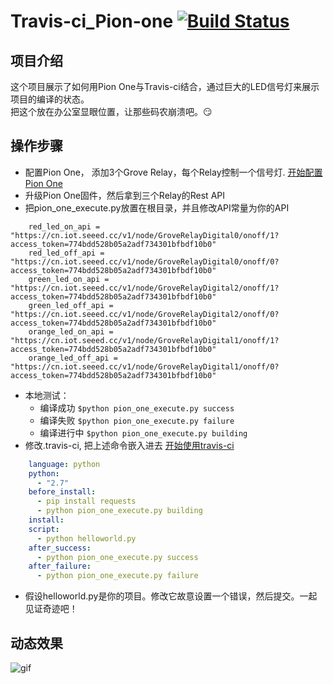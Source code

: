 # Travis-ci_Pion-one [![Build Status](https://travis-ci.org/awong1900/Travis-ci_Pion-one.svg?branch=master)](https://travis-ci.org/awong1900/Travis-ci_Pion-one)
## 项目介绍
这个项目展示了如何用Pion One与Travis-ci结合，通过巨大的LED信号灯来展示项目的编译的状态。  
把这个放在办公室显眼位置，让那些码农崩溃吧。:smirk:

## 操作步骤
* 配置Pion One， 添加3个Grove Relay，每个Relay控制一个信号灯. [开始配置Pion One](https://iot.seeed.cc/getting_started/)  
* 升级Pion One固件，然后拿到三个Relay的Rest API
* 把pion_one_execute.py放置在根目录，并且修改API常量为你的API
```
    red_led_on_api = "https://cn.iot.seeed.cc/v1/node/GroveRelayDigital0/onoff/1?access_token=774bdd528b05a2adf734301bfbdf10b0"
    red_led_off_api = "https://cn.iot.seeed.cc/v1/node/GroveRelayDigital0/onoff/0?access_token=774bdd528b05a2adf734301bfbdf10b0"
    green_led_on_api = "https://cn.iot.seeed.cc/v1/node/GroveRelayDigital2/onoff/1?access_token=774bdd528b05a2adf734301bfbdf10b0"
    green_led_off_api = "https://cn.iot.seeed.cc/v1/node/GroveRelayDigital2/onoff/0?access_token=774bdd528b05a2adf734301bfbdf10b0"
    orange_led_on_api = "https://cn.iot.seeed.cc/v1/node/GroveRelayDigital1/onoff/1?access_token=774bdd528b05a2adf734301bfbdf10b0"
    orange_led_off_api = "https://cn.iot.seeed.cc/v1/node/GroveRelayDigital1/onoff/0?access_token=774bdd528b05a2adf734301bfbdf10b0"
```
* 本地测试：  
    * 编译成功 `$python pion_one_execute.py success`
    * 编译失败 `$python pion_one_execute.py failure`
    * 编译进行中 `$python pion_one_execute.py building`
* 修改.travis-ci, 把上述命令嵌入进去 [开始使用travis-ci](http://docs.travis-ci.com/user/for-beginners/)
```yml
    language: python
    python:
      - "2.7"   
    before_install:   
      - pip install requests   
      - python pion_one_execute.py building   
    install:   
    script:   
      - python helloworld.py      
    after_success:    
      - python pion_one_execute.py success   
    after_failure:   
      - python pion_one_execute.py failure   
```
* 假设helloworld.py是你的项目。修改它故意设置一个错误，然后提交。一起见证奇迹吧！

## 动态效果
![gif](/images/logo.png)
